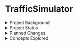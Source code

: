 # TrafficSimulator

<details>
<summary>Project Background</summary>
The Capstone Project for the Computer Science program at UMGC.
A concurrent Java program written using Threads, Listeners, and Event Handlers.
TrafficLightDescription.PDF is where interested parties may find additional assignment details. 
</details>

<details>
<summary>Project Status</summary>
This project has completed development.
This project was developed using Waterfall methodlogy and is currently in maintenance phase. 
</details>

<details>
<summary>Planned Changes</summary>
There are currently no planned changes for this project.  
</details>

<details>
<summary>Concepts Explored</summary>

  - Builder Pattern
  - Command Pattern
  - Singleton Pattern
  - Strategy Pattern
  - MVC Pattern
  
  * Concurrent Processing
  * Multi Threaded Processing
  * Real Time Processing
  
  - Distributed Applications
  - Monolothic Applications
    
* Monotask Architectures
* Multitask Architectures

  - Object Serialization/Deserialization
  - Enumeration
  - EPOCH time
  - Git
  - Real Time Specification for Java (RTSJ)

</details>



